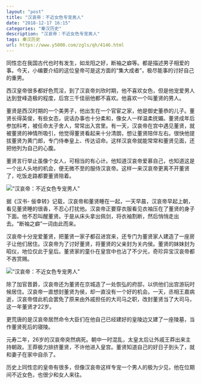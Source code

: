 ```yaml
---
layout: "post"
title: "汉哀帝：不近女色专宠男人"
date: "2018-12-17 16:15"
categories: "秦汉历史"
description: "汉哀帝：不近女色专宠男人"
tags: 秦汉历史
url: https://www.y5000.com/zgls/qh/4146.html
---
```






同性恋在我国古代也时有发生，如龙阳之好，断袖之癖等。都是描述男子相爱的事。今天，小编要介绍的这位皇帝可是这方面的“集大成者”，极尽能事的讨好自己的重男。

西汉皇帝很多都好色荒淫，到了汉哀帝刘欣时期，他不喜欢女色，但是他宠爱男人达到登峰造极的程度，后宫三千佳丽他都不喜欢。他喜欢一个叫董贤的男人。

董贤是西汉时期的一个美男子，他出生在一个官宦之家，他是御史董恭的儿子。董贤长得英俊，有些女态，说话办事也十分柔和，像女人一样温柔抚媚。董贤成年后参加科考，被任命太子舍人，常常出入宫里。有一天，汉哀帝在宫中遇见董贤，就被董贤的神情所吸引，他觉得董贤看起来十分清朗，想让董贤陪伴左右。很快他提拔董贤为黄门郎，专门侍奉皇上、传达诏命。这样汉哀帝就能常常和董贤见面，还把他列为自己的心腹。

董贤言行举止虽像个女人，可相当的有心计。他知道汉哀帝爱慕自己，也知道这是一个出人头地的机会，便无微不至的服侍汉哀帝。这样一来汉哀帝更离不开董贤了，吃饭走路都要董贤陪着。

![“汉哀帝：不近女色专宠男人”](/uploads/allimg/161028/6-16102QH610401.JPG)

据《汉书-
佞幸转》记载，汉哀帝和董贤睡在一起，一天早晨，汉哀帝早起上朝，看见董贤睡的很香，不忍心打扰他。汉哀帝正要穿衣服看见衣袖压在了董贤的身子下面。他不忍叫醒董贤。于是从床头拿出佩剑，将衣袖割断，然后悄悄走出去。“断袖之癖”一词由此而来。

汉哀帝十分宠爱董贤，把董贤一家子都召进宫来，还专门为董贤家人建造了一座房子让他们居住。汉哀帝为了讨好董贤，将董贤的父亲封为关内侯。董贤的妹妹封为昭仪，地位仅此于皇后。董贤家的童仆在皇宫中也沾了不少光，奇珍异宝汉哀帝都不吝赏赐。

![“汉哀帝：不近女色专宠男人”](/uploads/allimg/161028/6-16102QH625317.JPG)

除了加官晋爵，汉哀帝还为董贤在京城造了一处恢弘的府邸，以供他们出宫游玩时候居住。汉哀帝一直想封董贤为侯，却一直没有一个好的机会。一天，丞相王嘉病逝，汉哀帝借此机会罢免了原来由外戚担任的大司马之职，改封董贤当了大司马，这一年董贤才22岁。

更荒唐的是汉哀帝居然命令大臣们在他自己已经建好的皇陵边又建了一座陵墓，当作董贤死后的寝陵。

元寿二年，26岁的汉哀帝突然病死。朝中一时混乱，太皇太后让外戚王莽出来主持朝政。王莽极力排挤董贤，不许他进入皇宫。董贤知道自己的好日子到头了，就和妻子在家中自杀了。

历史上同性恋的皇帝有很多，但像汉哀帝这样专宠一个男人的极为少见，他在位期间不近女色，也很少和女人来往。
